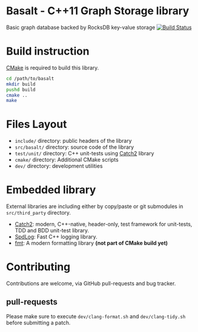 # Basalt - C++11 Graph Storage library

Basic graph database backed by RocksDB key-value storage [![Build Status](https://travis-ci.org/tristan0x/basalt.svg?branch=master)](https://travis-ci.org/tristan0x/basalt)

# Build instruction

[CMake](https://cmake.org) is required to build this library.

```sh
cd /path/to/basalt
mkdir build
pushd build
cmake ..
make
```

# Files Layout

* `include/` directory: public headers of the library
* `src/basalt/` directory: source code of the library
* `test/unit/` directory: C++ unit-tests using 
  [Catch2](https://github.com/catchorg/Catch2) library
* `cmake/` directory: Additional CMake scripts
* `dev/` directory: development utilities

# Embedded library

External libraries are including either by copy/paste or git submodules
in `src/third_party` directory.

* [Catch2]((https://github.com/catchorg/Catch2)):
  modern, C++-native, header-only, test framework for unit-tests, TDD
  and BDD unit-test library.
* [SpdLog](https://github.com/gabime/spdlog): Fast C++ logging library.
* [fmt](https://github.com/fmtlib/fmt): A modern formatting library
  **(not part of CMake build yet)**

# Contributing

Contributions are welcome, via GitHub pull-requests and bug tracker.

## pull-requests

Please make sure to execute `dev/clang-format.sh` and `dev/clang-tidy.sh`
before submitting a patch.
